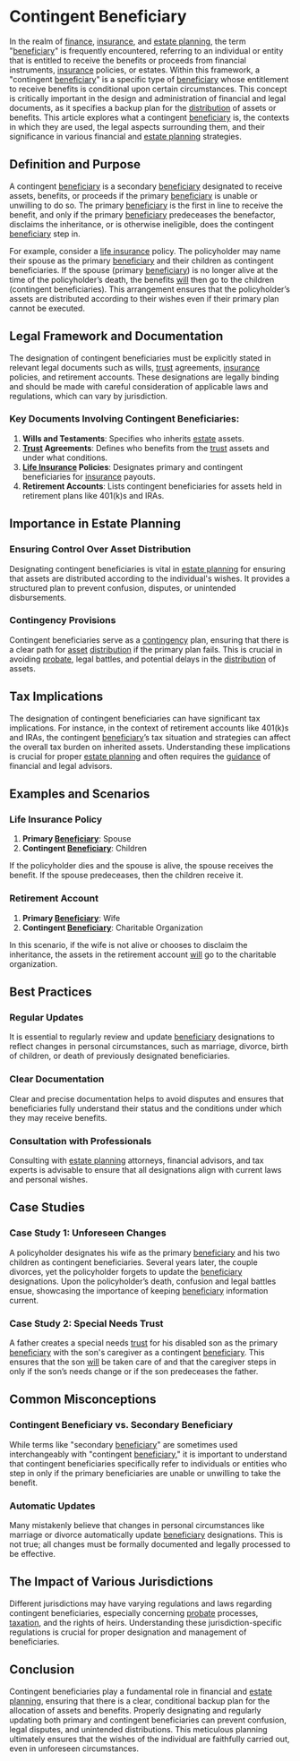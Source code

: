 # Contingent Beneficiary

In the realm of [finance](../f/finance.md), [insurance](../i/insurance.md), and [estate planning](../e/estate_planning.md), the term "[beneficiary](../b/beneficiary.md)" is frequently encountered, referring to an individual or entity that is entitled to receive the benefits or proceeds from financial instruments, [insurance](../i/insurance.md) policies, or estates. Within this framework, a "contingent [beneficiary](../b/beneficiary.md)" is a specific type of [beneficiary](../b/beneficiary.md) whose entitlement to receive benefits is conditional upon certain circumstances. This concept is critically important in the design and administration of financial and legal documents, as it specifies a backup plan for the [distribution](../d/distribution.md) of assets or benefits. This article explores what a contingent [beneficiary](../b/beneficiary.md) is, the contexts in which they are used, the legal aspects surrounding them, and their significance in various financial and [estate planning](../e/estate_planning.md) strategies.

## Definition and Purpose

A contingent [beneficiary](../b/beneficiary.md) is a secondary [beneficiary](../b/beneficiary.md) designated to receive assets, benefits, or proceeds if the primary [beneficiary](../b/beneficiary.md) is unable or unwilling to do so. The primary [beneficiary](../b/beneficiary.md) is the first in line to receive the benefit, and only if the primary [beneficiary](../b/beneficiary.md) predeceases the benefactor, disclaims the inheritance, or is otherwise ineligible, does the contingent [beneficiary](../b/beneficiary.md) step in.

For example, consider a [life insurance](../l/life_insurance.md) policy. The policyholder may name their spouse as the primary [beneficiary](../b/beneficiary.md) and their children as contingent beneficiaries. If the spouse (primary [beneficiary](../b/beneficiary.md)) is no longer alive at the time of the policyholder’s death, the benefits [will](../w/will.md) then go to the children (contingent beneficiaries). This arrangement ensures that the policyholder’s assets are distributed according to their wishes even if their primary plan cannot be executed.

## Legal Framework and Documentation

The designation of contingent beneficiaries must be explicitly stated in relevant legal documents such as wills, [trust](../t/trust.md) agreements, [insurance](../i/insurance.md) policies, and retirement accounts. These designations are legally binding and should be made with careful consideration of applicable laws and regulations, which can vary by jurisdiction.

### Key Documents Involving Contingent Beneficiaries:

1. **Wills and Testaments**: Specifies who inherits [estate](../e/estate.md) assets.
2. **[Trust](../t/trust.md) Agreements**: Defines who benefits from the [trust](../t/trust.md) assets and under what conditions.
3. **[Life Insurance](../l/life_insurance.md) Policies**: Designates primary and contingent beneficiaries for [insurance](../i/insurance.md) payouts.
4. **Retirement Accounts**: Lists contingent beneficiaries for assets held in retirement plans like 401(k)s and IRAs.

## Importance in Estate Planning

### Ensuring Control Over Asset Distribution

Designating contingent beneficiaries is vital in [estate planning](../e/estate_planning.md) for ensuring that assets are distributed according to the individual's wishes. It provides a structured plan to prevent confusion, disputes, or unintended disbursements.

### Contingency Provisions

Contingent beneficiaries serve as a [contingency](../c/contingency.md) plan, ensuring that there is a clear path for [asset](../a/asset.md) [distribution](../d/distribution.md) if the primary plan fails. This is crucial in avoiding [probate](../p/probate.md), legal battles, and potential delays in the [distribution](../d/distribution.md) of assets.

## Tax Implications

The designation of contingent beneficiaries can have significant tax implications. For instance, in the context of retirement accounts like 401(k)s and IRAs, the contingent [beneficiary](../b/beneficiary.md)’s tax situation and strategies can affect the overall tax burden on inherited assets. Understanding these implications is crucial for proper [estate planning](../e/estate_planning.md) and often requires the [guidance](../g/guidance.md) of financial and legal advisors.

## Examples and Scenarios

### Life Insurance Policy

1. **Primary [Beneficiary](../b/beneficiary.md)**: Spouse
2. **Contingent [Beneficiary](../b/beneficiary.md)**: Children

If the policyholder dies and the spouse is alive, the spouse receives the benefit. If the spouse predeceases, then the children receive it.

### Retirement Account

1. **Primary [Beneficiary](../b/beneficiary.md)**: Wife
2. **Contingent [Beneficiary](../b/beneficiary.md)**: Charitable Organization

In this scenario, if the wife is not alive or chooses to disclaim the inheritance, the assets in the retirement account [will](../w/will.md) go to the charitable organization.

## Best Practices

### Regular Updates

It is essential to regularly review and update [beneficiary](../b/beneficiary.md) designations to reflect changes in personal circumstances, such as marriage, divorce, birth of children, or death of previously designated beneficiaries.

### Clear Documentation

Clear and precise documentation helps to avoid disputes and ensures that beneficiaries fully understand their status and the conditions under which they may receive benefits.

### Consultation with Professionals

Consulting with [estate planning](../e/estate_planning.md) attorneys, financial advisors, and tax experts is advisable to ensure that all designations align with current laws and personal wishes.

## Case Studies

### Case Study 1: Unforeseen Changes

A policyholder designates his wife as the primary [beneficiary](../b/beneficiary.md) and his two children as contingent beneficiaries. Several years later, the couple divorces, yet the policyholder forgets to update the [beneficiary](../b/beneficiary.md) designations. Upon the policyholder’s death, confusion and legal battles ensue, showcasing the importance of keeping [beneficiary](../b/beneficiary.md) information current.

### Case Study 2: Special Needs Trust

A father creates a special needs [trust](../t/trust.md) for his disabled son as the primary [beneficiary](../b/beneficiary.md) with the son's caregiver as a contingent [beneficiary](../b/beneficiary.md). This ensures that the son [will](../w/will.md) be taken care of and that the caregiver steps in only if the son’s needs change or if the son predeceases the father.

## Common Misconceptions

### Contingent Beneficiary vs. Secondary Beneficiary

While terms like "secondary [beneficiary](../b/beneficiary.md)" are sometimes used interchangeably with "contingent [beneficiary](../b/beneficiary.md)," it is important to understand that contingent beneficiaries specifically refer to individuals or entities who step in only if the primary beneficiaries are unable or unwilling to take the benefit.

### Automatic Updates

Many mistakenly believe that changes in personal circumstances like marriage or divorce automatically update [beneficiary](../b/beneficiary.md) designations. This is not true; all changes must be formally documented and legally processed to be effective.

## The Impact of Various Jurisdictions

Different jurisdictions may have varying regulations and laws regarding contingent beneficiaries, especially concerning [probate](../p/probate.md) processes, [taxation](../t/taxation.md), and the rights of heirs. Understanding these jurisdiction-specific regulations is crucial for proper designation and management of beneficiaries.

## Conclusion

Contingent beneficiaries play a fundamental role in financial and [estate planning](../e/estate_planning.md), ensuring that there is a clear, conditional backup plan for the allocation of assets and benefits. Properly designating and regularly updating both primary and contingent beneficiaries can prevent confusion, legal disputes, and unintended distributions. This meticulous planning ultimately ensures that the wishes of the individual are faithfully carried out, even in unforeseen circumstances.